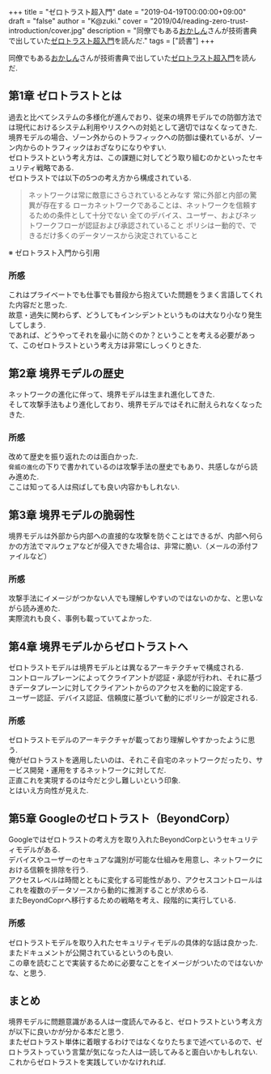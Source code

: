 +++
title = "ゼロトラスト超入門"
date = "2019-04-19T00:00:00+09:00"
draft = "false"
author = "K@zuki."
cover = "2019/04/reading-zero-trust-introduction/cover.jpg"
description = "同僚でもある[おかしん](https://twitter.com/okash1n)さんが技術書典で出していた[ゼロトラスト超入門](https://booth.pm/ja/items/1318558)を読んだ."
tags = ["読書"]
+++

同僚でもある[おかしん](https://twitter.com/okash1n)さんが技術書典で出していた[ゼロトラスト超入門](https://booth.pm/ja/items/1318558)を読んだ.

## 第1章 ゼロトラストとは
過去と比べてシステムの多様化が進んでおり、従来の境界モデルでの防御方法では現代におけるシステム利用やリスクへの対処として適切ではなくなってきた.   
境界モデルの場合、ゾーン外からのトラフィックへの防御は優れているが、ゾーン内からのトラフィックはおざなりになりやすい.  
ゼロトラストという考え方は、この課題に対してどう取り組むのかといったセキュリティ戦略である.  
ゼロトラストでは以下の5つの考え方から構成されている.  

> ネットワークは常に敵意にさらされているとみなす
> 常に外部と内部の驚異が存在する
> ローカネットワークであることは、ネットワークを信頼するための条件として十分でない
> 全てのデバイス、ユーザー、およびネットワークフローが認証および承認されていること
> ポリシはー動的で、できるだけ多くのデータソースから決定されていること

※ ゼロトラスト入門から引用

### 所感
これはプライベートでも仕事でも普段から抱えていた問題をうまく言語してくれた内容だと思った.  
故意・過失に関わらず、どうしてもインシデントというものは大なり小なり発生してしまう.  
であれば、どうやってそれを最小に防ぐのか？ということを考える必要があって、このゼロトラストという考え方は非常にしっくりときた.  

## 第2章 境界モデルの歴史
ネットワークの進化に伴って、境界モデルは生まれ進化してきた.  
そして攻撃手法もより進化しており、境界モデルではそれに耐えられなくなったきた.  

### 所感
改めて歴史を振り返れたのは面白かった.  
`脅威の進化`の下りで書かれているのは攻撃手法の歴史でもあり、共感しながら読み進めた.  
ここは知ってる人は飛ばしても良い内容かもしれない.  

## 第3章 境界モデルの脆弱性
境界モデルは外部から内部への直接的な攻撃を防ぐことはできるが、内部へ何らかの方法でマルウェアなどが侵入できた場合は、非常に脆い.（メールの添付ファイルなど）  

### 所感
攻撃手法にイメージがつかない人でも理解しやすいのではないのかな、と思いながら読み進めた.  
実際流れも良く、事例も載っていてよかった.  

## 第4章 境界モデルからゼロトラストへ
ゼロトラストモデルは境界モデルとは異なるアーキテクチャで構成される.  
コントロールプレーンによってクライアントが認証・承認が行われ、それに基づきデータプレーンに対してクライアントからのアクセスを動的に設定する.  
ユーザー認証、デバイス認証、信頼度に基づいて動的にポリシーが設定される.  

### 所感
ゼロトラストモデルのアーキテクチャが載っており理解しやすかったように思う.  
俺がゼロトラストを適用したいのは、それこそ自宅のネットワークだったり、サービス開発・運用をするネットワークに対してだ.  
正直これを実現するのは今だと少し難しいという印象.  
とはいえ方向性が見えた.  

## 第5章 Googleのゼロトラスト（BeyondCorp）
Googleではゼロトラストの考え方を取り入れたBeyondCorpというセキュリティモデルがある.  
デバイスやユーザーのセキュアな識別が可能な仕組みを用意し、ネットワークにおける信頼を排除を行う.  
アクセスレベルは時間とともに変化する可能性があり、アクセスコントロールはこれを複数のデータソースから動的に推測することが求めらる.  
またBeyondCoprへ移行するための戦略を考え、段階的に実行している.  

### 所感
ゼロトラストモデルを取り入れたセキュリティモデルの具体的な話は良かった.  
またドキュメントが公開されているというのも良い.  
この章を読むことで実装するために必要なことをイメージがついたのではないかな、と思う.  

## まとめ
境界モデルに問題意識がある人は一度読んでみると、ゼロトラストという考え方が以下に良いかが分かる本だと思う.  
またゼロトラスト単体に着眼するわけではなくなりたちまで述べているので、ゼロトラストっていう言葉が気になった人は一読してみると面白いかもしれない.  
これからゼロトラストを実践していかなけれれば.  
